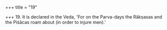 +++
title = "19"

+++
19. It is declared in the Veda, 'For on the Parva-days the Rākṣasas and the Piśācas roam about (in order to injure men).'
